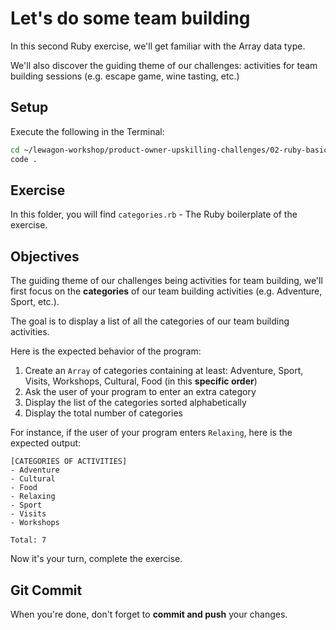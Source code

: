 # Let's do some team building

In this second Ruby exercise, we'll get familiar with the Array data type.

We'll also discover the guiding theme of our challenges: activities for team building sessions (e.g. escape game, wine tasting, etc.)

## Setup

Execute the following in the Terminal:

```bash
cd ~/lewagon-workshop/product-owner-upskilling-challenges/02-ruby-basics/02-listing-categories/
code .
```

## Exercise

In this folder, you will find `categories.rb` - The Ruby boilerplate of the exercise.

## Objectives

The guiding theme of our challenges being activities for team building, we'll first focus on the **categories** of our team building activities (e.g. Adventure, Sport, etc.).

The goal is to display a list of all the categories of our team building activities.

Here is the expected behavior of the program:

1. Create an `Array` of categories containing at least:
Adventure, Sport, Visits, Workshops, Cultural, Food (in this **specific order**)
2. Ask the user of your program to enter an extra category
3. Display the list of the categories sorted alphabetically
4. Display the total number of categories

For instance, if the user of your program enters `Relaxing`, here is the expected output:

```
[CATEGORIES OF ACTIVITIES]
- Adventure
- Cultural
- Food
- Relaxing
- Sport
- Visits
- Workshops

Total: 7
```

Now it's your turn, complete the exercise.

## Git Commit

When you're done, don't forget to **commit and push** your changes.

